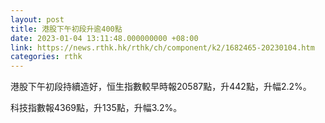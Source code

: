 ```yaml
---
layout: post
title: 港股下午初段升逾400點
date: 2023-01-04 13:11:48.000000000 +08:00
link: https://news.rthk.hk/rthk/ch/component/k2/1682465-20230104.htm
categories: rthk
---
```


港股下午初段持續造好，恒生指數較早時報20587點，升442點，升幅2.2%。

科技指數報4369點，升135點，升幅3.2%。
